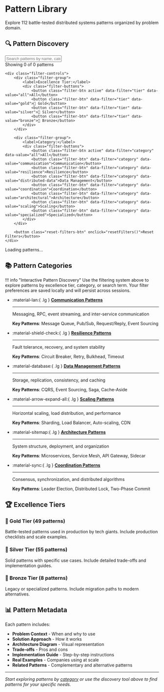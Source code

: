 # Pattern Library

Explore 112 battle-tested distributed systems patterns organized by problem domain.

## 🔍 Pattern Discovery

<div class="pattern-filter-container">
    <div class="filter-header">
        <input type="text" id="pattern-search" placeholder="Search patterns by name, category, or description..." />
        <div class="pattern-count">
            Showing <span id="filtered-count">0</span> of <span id="total-count">0</span> patterns
        </div>
    </div>
    
    <div class="filter-controls">
        <div class="filter-group">
            <label>Excellence Tier:</label>
            <div class="filter-buttons">
                <button class="filter-btn active" data-filter="tier" data-value="all">All</button>
                <button class="filter-btn" data-filter="tier" data-value="gold">🥇 Gold</button>
                <button class="filter-btn" data-filter="tier" data-value="silver">🥈 Silver</button>
                <button class="filter-btn" data-filter="tier" data-value="bronze">🥉 Bronze</button>
            </div>
        </div>
        
        <div class="filter-group">
            <label>Category:</label>
            <div class="filter-buttons">
                <button class="filter-btn active" data-filter="category" data-value="all">All</button>
                <button class="filter-btn" data-filter="category" data-value="communication">Communication</button>
                <button class="filter-btn" data-filter="category" data-value="resilience">Resilience</button>
                <button class="filter-btn" data-filter="category" data-value="distributed-data">Data Management</button>
                <button class="filter-btn" data-filter="category" data-value="coordination">Coordination</button>
                <button class="filter-btn" data-filter="category" data-value="architectural">Architecture</button>
                <button class="filter-btn" data-filter="category" data-value="scaling">Scaling</button>
                <button class="filter-btn" data-filter="category" data-value="specialized">Specialized</button>
            </div>
        </div>
        
        <button class="reset-filters-btn" onclick="resetFilters()">Reset Filters</button>
    </div>
</div>

<div id="pattern-grid" class="pattern-grid">
    <!-- Patterns will be dynamically loaded here -->
    <div class="loading-spinner">Loading patterns...</div>
</div>

## 📚 Pattern Categories

!!! info "Interactive Pattern Discovery"
    Use the filtering system above to explore patterns by excellence tier, category, or search term. Your filter preferences are saved locally and will persist across sessions.

<div class="grid cards" markdown>

- :material-lan:{ .lg } **[Communication Patterns](communication/)**
    
    ---
    
    Messaging, RPC, event streaming, and inter-service communication
    
    **Key Patterns**: Message Queue, Pub/Sub, Request/Reply, Event Sourcing

- :material-shield-check:{ .lg } **[Resilience Patterns](resilience/)**
    
    ---
    
    Fault tolerance, recovery, and system stability
    
    **Key Patterns**: Circuit Breaker, Retry, Bulkhead, Timeout

- :material-database:{ .lg } **[Data Management Patterns](data-management/)**
    
    ---
    
    Storage, replication, consistency, and caching
    
    **Key Patterns**: CQRS, Event Sourcing, Saga, Cache-Aside

- :material-arrow-expand-all:{ .lg } **[Scaling Patterns](scaling/)**
    
    ---
    
    Horizontal scaling, load distribution, and performance
    
    **Key Patterns**: Sharding, Load Balancer, Auto-scaling, CDN

- :material-sitemap:{ .lg } **[Architecture Patterns](architecture/)**
    
    ---
    
    System structure, deployment, and organization
    
    **Key Patterns**: Microservices, Service Mesh, API Gateway, Sidecar

- :material-sync:{ .lg } **[Coordination Patterns](coordination/)**
    
    ---
    
    Consensus, synchronization, and distributed algorithms
    
    **Key Patterns**: Leader Election, Distributed Lock, Two-Phase Commit

</div>

## 🏆 Excellence Tiers

### 🥇 Gold Tier (49 patterns)
Battle-tested patterns used in production by tech giants. Include production checklists and scale examples.

### 🥈 Silver Tier (55 patterns)  
Solid patterns with specific use cases. Include detailed trade-offs and implementation guides.

### 🥉 Bronze Tier (8 patterns)
Legacy or specialized patterns. Include migration paths to modern alternatives.

## 📊 Pattern Metadata

Each pattern includes:
- **Problem Context** - When and why to use
- **Solution Approach** - How it works
- **Architecture Diagram** - Visual representation
- **Trade-offs** - Pros and cons
- **Implementation Guide** - Step-by-step instructions
- **Real Examples** - Companies using at scale
- **Related Patterns** - Complementary and alternative patterns

---

*Start exploring patterns by [category](communication/) or use the discovery tool above to find patterns for your specific needs.*